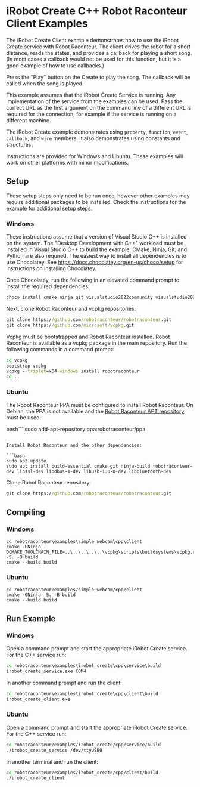 # iRobot Create C++ Robot Raconteur Client Examples

The iRobot Create Client example demonstrates how to use the iRobot Create service with Robot Raconteur.
The client drives the robot for a short distance, reads the states, and provides a callback for playing
a short song. (In most cases a callback would not be used for this function, but it is a good example of how to use callbacks.)

Press the "Play" button on the Create to play the song. The callback will be called when the song is played.

This example assumes that the iRobot Create Service is running. Any implementation of the service from the examples
can be used. Pass the correct URL as the first argument on the
command line of a different URL is required for the connection, for example if the service is running on a different
machine.

The iRobot Create example demonstrates using `property`, `function`, `event`, `callback`, and `wire` members.
It also demonstrates using constants and structures.

Instructions are provided for Windows and Ubuntu. These examples will work
on other platforms with minor modifications.

## Setup

These setup steps only need to be run once, however other examples may require additional packages to be installed.
Check the instructions for the example for additional setup steps.

### Windows

These instructions assume that a version of Visual Studio C++ is installed on the system. The
"Desktop Development with C++" workload must be installed in Visual Studio C++ to build the example.
CMake, Ninja, Git, and Python are also required. The easiest way to install all dependencies is to use Chocolatey.
See https://docs.chocolatey.org/en-us/choco/setup for instructions on installing Chocolatey.

Once Chocolatey, run the following in an elevated command prompt to install the required dependencies:

```cmd
choco install cmake ninja git visualstudio2022community visualstudio2022-workload-nativedesktop
```

Next, clone Robot Raconteur and vcpkg repositories:

```cmd
git clone https://github.com/robotraconteur/robotraconteur.git
git clone https://github.com/microsoft/vcpkg.git
```

Vcpkg must be bootstrapped and Robot Raconteur installed. Robot Raconteur is available as a vcpkg package in the main
repository. Run the following commands in a command prompt:

```cmd
cd vcpkg
bootstrap-vcpkg
vcpkg --triplet=x64-windows install robotraconteur
cd ..
```

### Ubuntu

The Robot Raconteur PPA must be configured to install Robot Raconteur. On Debian, the PPA is not available
and the [Robot Raconteur APT repository](https://github.com/robotraconteur/robotraconteur-apt) must be used.

bash```
sudo add-apt-repository ppa:robotraconteur/ppa
```

Install Robot Raconteur and the other dependencies:

```bash
sudo apt update
sudo apt install build-essential cmake git ninja-build robotraconteur-dev libssl-dev libdbus-1-dev libusb-1.0-0-dev libbluetooth-dev
```

Clone Robot Raconteur repository:

```cmd
git clone https://github.com/robotraconteur/robotraconteur.git
```

## Compiling

### Windows

```
cd robotraconteur\examples\simple_webcam\cpp\client
cmake -GNinja -DCMAKE_TOOLCHAIN_FILE=..\..\..\..\..\vcpkg\scripts\buildsystems\vcpkg.cmake -S. -B build
cmake --build build
```

### Ubuntu
```
cd robotraconteur/examples/simple_webcam/cpp/client
cmake -GNinja -S. -B build
cmake --build build
```

## Run Example

### Windows

Open a command prompt and start the appropriate iRobot Create service. For the C++ service run:

```cmd
cd robotraconteur\examples\irobot_create\cpp\service\build
irobot_create_service.exe COM4
```

In another command prompt and run the client:

```cmd
cd robotraconteur\examples\irobot_create\cpp\client\build
irobot_create_client.exe
```

### Ubuntu

Open a command prompt and start the appropriate iRobot Create service. For the C++ service run:

```bash
cd robotraconteur/examples/irobot_create/cpp/service/build
./irobot_create_service /dev/ttyUSB0
```

In another terminal and run the client:

```bash
cd robotraconteur/examples/irobot_create/cpp/client/build
./irobot_create_client
```
